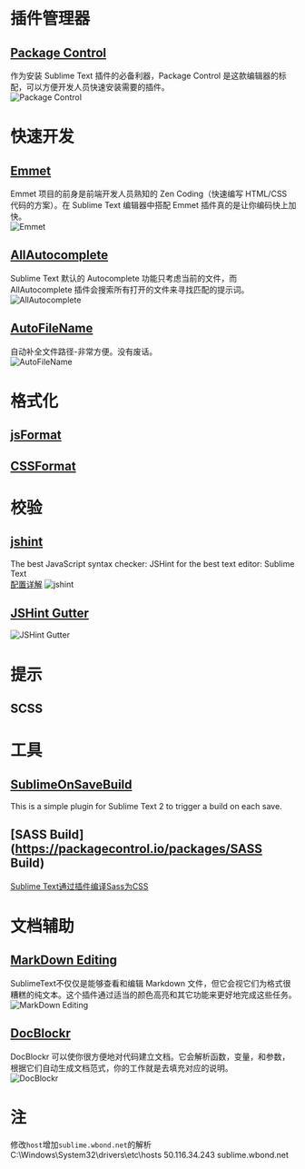 # 插件管理器

## [Package Control](https://sublime.wbond.net/installation)
作为安装 Sublime Text 插件的必备利器，Package Control 是这款编辑器的标配，可以方便开发人员快速安装需要的插件。<br>
![Package Control](http://www.php100.com/uploadfile/2014/1128/20141128102157759.png)


# 快速开发

## [Emmet](http://emmet.io/)
Emmet 项目的前身是前端开发人员熟知的 Zen Coding（快速编写 HTML/CSS 代码的方案）。在 Sublime Text 编辑器中搭配 Emmet 插件真的是让你编码快上加快。<br>
![Emmet](http://www.php100.com/uploadfile/2014/1128/20141128102024668.jpg)

## [AllAutocomplete](https://github.com/alienhard/SublimeAllAutocomplete)
Sublime Text 默认的 Autocomplete 功能只考虑当前的文件，而 AllAutocomplete 插件会搜索所有打开的文件来寻找匹配的提示词。<br>
![AllAutocomplete](http://www.php100.com/uploadfile/2014/1128/20141128102034540.png)

## [AutoFileName](https://github.com/BoundInCode/AutoFileName)
自动补全文件路径-非常方便。没有废话。<br>
![AutoFileName](http://ww1.sinaimg.cn/large/7cc829d3gw1elzufip4n6j20m809hdgz.jpg)



# 格式化

## [jsFormat](https://github.com/jdc0589/JsFormat)
## [CSSFormat](https://github.com/hdemirchian/CSSFormat)

# 校验

## [jshint](https://github.com/uipoet/sublime-jshint)
The best JavaScript syntax checker: JSHint for the best text editor: Sublime Text <br>
[配置详解](http://www.tuicool.com/articles/AzIRviR)
![jshint](https://camo.githubusercontent.com/a3913f515213cdf9f259b07f9a72b7576b7bc6de/68747470733a2f2f7261772e6769746875622e636f6d2f7569706f65742f7375626c696d652d6a7368696e742f707265766965772f6a7368696e742e706e67)

## [JSHint Gutter](https://github.com/victorporof/Sublime-JSHint)
![JSHint Gutter](https://camo.githubusercontent.com/892c15cc880b51cf4b9c3d95912da22691e33d7e/68747470733a2f2f646c2e64726f70626f7875736572636f6e74656e742e636f6d2f752f323338383331362f73637265656e73686f74732f7375626c696d652d6a7368696e742e706e67)


# 提示
## SCSS

# 工具

## [SublimeOnSaveBuild](https://packagecontrol.io/packages/SublimeOnSaveBuild)
This is a simple plugin for Sublime Text 2 to trigger a build on each save.

## [SASS Build](https://packagecontrol.io/packages/SASS Build)
[Sublime Text通过插件编译Sass为CSS](https://segmentfault.com/a/1190000003855415)


# 文档辅助

## [MarkDown Editing](https://github.com/SublimeText-Markdown/MarkdownEditing)
SublimeText不仅仅是能够查看和编辑 Markdown 文件，但它会视它们为格式很糟糕的纯文本。这个插件通过适当的颜色高亮和其它功能来更好地完成这些任务。<br>
![MarkDown Editing](http://static.oschina.net/uploads/img/201402/05081911_ustr.gif)

## [DocBlockr](https://github.com/spadgos/sublime-jsdocs)
DocBlockr 可以使你很方便地对代码建立文档。它会解析函数，变量，和参数，根据它们自动生成文档范式，你的工作就是去填充对应的说明。<br>
![DocBlockr](http://static.oschina.net/uploads/img/201402/05081912_8pCz.gif)


# 注
修改`host`增加`sublime.wbond.net`的解析
C:\Windows\System32\drivers\etc\hosts
50.116.34.243 sublime.wbond.net